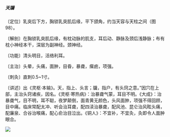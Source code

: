 ##### 天牖

〔定位〕乳突后下方，胸锁乳突肌后缘，平下颌角，约当天容与天柱之间（图98）。

〔解剖〕在胸锁乳突肌后缘，有枕动脉的肌支，耳后动、静脉及颈后浅静脉；布有枕小神经本干，深层为副神经。颈神经。

〔功能〕清头明目，活络利耳。

〔主治〕头晕，头痛，面肿，目昏，暴聋，瘰疬，项强。 

〔刺灸〕直刺0.5~1寸。

〔讲述〕出《灵枢·本输》。天，指上、头言；牖，指户，有头窍之意。”因穴在上部，主治头窍诸疾，因名。《灵枢·寒热病》：治暴聋气蒙，耳目不明。《大成》：治暴聋气，目不明，耳不聪，夜梦颠倒，面青黄无颜色，头风面肿，项强不得回顾，目中痛。临床常配太冲、听会治耳聋，配四渎治暴聋，配风池、昆仑治风眩头痛，配廉泉、合谷治喉痛，配心俞治目泣出。《铜人》：不宜补，不宜灸，灸即令人面肿眼合。

![](img/图98.jpg)
